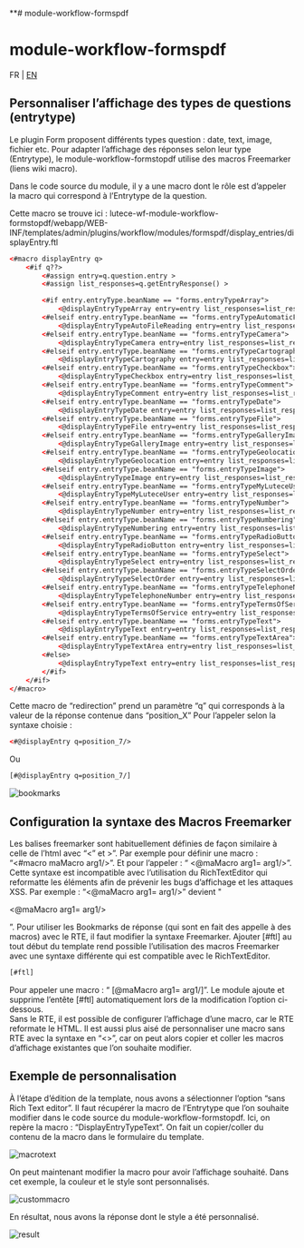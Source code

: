 **# module-workflow-formspdf
# module-workflow-formspdf
FR | [EN](README.md)
## Personnaliser l’affichage des types de questions (entrytype)

Le plugin Form proposent différents types question : date, text, image, fichier etc. Pour adapter l’affichage des réponses selon leur type (Entrytype), le module-workflow-formstopdf utilise des macros Freemarker (liens wiki macro). 

Dans le code source du module, il y a une macro dont le rôle est d’appeler la macro qui correspond à l’Entrytype de la question. 

Cette macro se trouve ici : lutece-wf-module-workflow-formstopdf/webapp/WEB-INF/templates/admin/plugins/workflow/modules/formspdf/display_entries/displayEntry.ftl

```xml
<#macro displayEntry q>
    <#if q??>
        <#assign entry=q.question.entry >
        <#assign list_responses=q.getEntryResponse() >

        <#if entry.entryType.beanName == "forms.entryTypeArray">
            <@displayEntryTypeArray entry=entry list_responses=list_responses  />
        <#elseif entry.entryType.beanName == "forms.entryTypeAutomaticFileReading">
            <@displayEntryTypeAutoFileReading entry=entry list_responses=list_responses  />
        <#elseif entry.entryType.beanName == "forms.entryTypeCamera">
            <@displayEntryTypeCamera entry=entry list_responses=list_responses  />
        <#elseif entry.entryType.beanName == "forms.entryTypeCartography">
            <@displayEntryTypeCartography entry=entry list_responses=list_responses  />
        <#elseif entry.entryType.beanName == "forms.entryTypeCheckbox">
            <@displayEntryTypeCheckbox entry=entry list_responses=list_responses  />
        <#elseif entry.entryType.beanName == "forms.entryTypeComment">
            <@displayEntryTypeComment entry=entry list_responses=list_responses  />
        <#elseif entry.entryType.beanName == "forms.entryTypeDate">
            <@displayEntryTypeDate entry=entry list_responses=list_responses  />
        <#elseif entry.entryType.beanName == "forms.entryTypeFile">
            <@displayEntryTypeFile entry=entry list_responses=list_responses  />
        <#elseif entry.entryType.beanName == "forms.entryTypeGalleryImage">
            <@displayEntryTypeGalleryImage entry=entry list_responses=list_responses  />
        <#elseif entry.entryType.beanName == "forms.entryTypeGeolocation">
            <@displayEntryTypeGeolocation entry=entry list_responses=list_responses  />
        <#elseif entry.entryType.beanName == "forms.entryTypeImage">
            <@displayEntryTypeImage entry=entry list_responses=list_responses  />
        <#elseif entry.entryType.beanName == "forms.entryTypeMyLuteceUser">
            <@displayEntryTypeMyLuteceUser entry=entry list_responses=list_responses  />
        <#elseif entry.entryType.beanName == "forms.entryTypeNumber">
            <@displayEntryTypeNumber entry=entry list_responses=list_responses  />
        <#elseif entry.entryType.beanName == "forms.entryTypeNumbering">
            <@displayEntryTypeNumbering entry=entry list_responses=list_responses  />
        <#elseif entry.entryType.beanName == "forms.entryTypeRadioButton">
            <@displayEntryTypeRadioButton entry=entry list_responses=list_responses  />
        <#elseif entry.entryType.beanName == "forms.entryTypeSelect">
            <@displayEntryTypeSelect entry=entry list_responses=list_responses  />
        <#elseif entry.entryType.beanName == "forms.entryTypeSelectOrder">
            <@displayEntryTypeSelectOrder entry=entry list_responses=list_responses  />
        <#elseif entry.entryType.beanName == "forms.entryTypeTelephoneNumber">
            <@displayEntryTypeTelephoneNumber entry=entry list_responses=list_responses  />
        <#elseif entry.entryType.beanName == "forms.entryTypeTermsOfService">
            <@displayEntryTypeTermsOfService entry=entry list_responses=list_responses  />
        <#elseif entry.entryType.beanName == "forms.entryTypeText">
            <@displayEntryTypeText entry=entry list_responses=list_responses  />
        <#elseif entry.entryType.beanName == "forms.entryTypeTextArea">
            <@displayEntryTypeTextArea entry=entry list_responses=list_responses  />
        <#else>
            <@displayEntryTypeText entry=entry list_responses=list_responses  />
        </#if>
    </#if>
</#macro>
```

Cette macro de “redirection” prend un paramètre “q” qui corresponds à la valeur de la réponse contenue dans “position_X”
Pour l’appeler selon la syntaxe choisie :

```xml
<#@displayEntry q=position_7/>
```
Ou 
```xml
[#@displayEntry q=position_7/]
```
![bookmarks](https://lutece.paris.fr/support/image?resource_type=wiki_image&id=615)
## Configuration la syntaxe des Macros Freemarker
Les balises freemarker sont habituellement définies de façon similaire à celle de l’html avec “<” et >”. Par exemple pour définir une macro :   “<#macro maMacro arg1/>”. Et pour l’appeler : “ <@maMacro arg1= arg1/>”.
Cette syntaxe est incompatible avec l’utilisation du RichTextEditor qui reformatte les éléments afin de prévenir les bugs d’affichage et les attaques XSS. Par exemple :  “<@maMacro arg1= arg1/>” devient "<p>&lt;@maMacro arg1= arg1/&gt;</p>”.
Pour utiliser les Bookmarks de réponse (qui sont en fait des appelle à des macros) avec le RTE, il faut modifier la syntaxe Freemarker.
Ajouter [#ftl] au tout début du template rend possible l’utilisation des macros Freemarker avec une syntaxe différente qui est compatible avec le RichTextEditor. 
```xml
[#ftl]
 ```
Pour appeler une macro : “ [@maMacro arg1= arg1/]”. 
Le module ajoute et supprime l’entête [#ftl] automatiquement lors de la modification l’option ci-dessous.  
Sans le RTE, il est possible de configurer l’affichage d’une macro, car le RTE reformate le HTML. Il est aussi plus aisé de personnaliser une macro sans RTE avec la syntaxe en “<>”, car on peut alors copier et coller les macros d’affichage existantes que l’on souhaite modifier.   
## Exemple de personnalisation
À l’étape d’édition de la template, nous avons a sélectionner l’option “sans Rich Text editor”.
Il faut récupérer la macro de l’Entrytype que l’on souhaite modifier dans le code source du module-workflow-formstopdf. 
Ici, on repère la macro : “DisplayEntryTypeText”. On fait un copier/coller du contenu de la macro dans le formulaire du template.

![macrotext](https://lutece.paris.fr/support/image?resource_type=wiki_image&id=616)

On peut maintenant modifier la macro pour avoir l’affichage souhaité.
Dans cet exemple, la couleur et le style sont personnalisés.

![custommacro](https://lutece.paris.fr/support/image?resource_type=wiki_image&id=618)

En résultat, nous avons la réponse dont le style a été personnalisé.

![result](https://lutece.paris.fr/support/image?resource_type=wiki_image&id=619)
